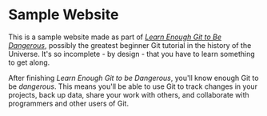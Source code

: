 # Sample Website

This is a sample website made as part of [*Learn Enough Git to Be Dangerous*](https:///www.learnenough.com/git-tutorial), possibly the greatest beginner Git tutorial in the history of the Universe. It's so incomplete - by design - that you have to learn something to get along.

After finishing *Learn Enough Git to be Dangerous*, you'll know enough Git to be *dangerous*. This means you'll be able to use Git to track changes in your projects, back up data, share your work with others, and collaborate with programmers and other users of Git.